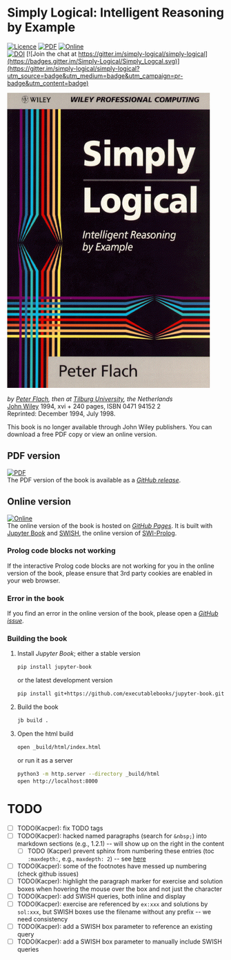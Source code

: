# Simply Logical: Intelligent Reasoning by Example #
[![Licence](https://img.shields.io/github/license/simply-logical/simply-logical.svg)](https://github.com/simply-logical/simply-logical/blob/master/LICENCE)
[![PDF](https://img.shields.io/badge/read-PDF-green.svg)](https://github.com/simply-logical/simply-logical/releases/download/v1.0/SL.pdf)
[![Online](https://img.shields.io/badge/read-online-green.svg)](https://book.simply-logical.space)  
[![DOI](https://zenodo.org/badge/DOI/10.5281/zenodo.1156977.svg)](https://doi.org/10.5281/zenodo.1156977)
[![Join the chat at https://gitter.im/simply-logical/simply-logical](https://badges.gitter.im/Simply-Logical/Simply_Logcal.svg)](https://gitter.im/simply-logical/simply-logical?utm_source=badge&utm_medium=badge&utm_campaign=pr-badge&utm_content=badge)

![Simply Logical cover](src/img/SLfront.gif "Simply Logical cover")

*by [Peter Flach](https://www.cs.bris.ac.uk/~flach/index.html), then at [Tilburg University](https://www.tilburguniversity.nl/), the Netherlands*  
[John Wiley](https://www.wiley.com/) 1994, xvi + 240 pages, ISBN 0471 94152 2  
Reprinted: December 1994, July 1998.

This book is no longer available through John Wiley publishers. You can download a free PDF copy or view an online version.

## PDF version ##
[![PDF](https://img.shields.io/badge/read-PDF-green.svg)](https://github.com/simply-logical/simply-logical/releases/download/v1.0/SL.pdf)  
The PDF version of the book is available as a [*GitHub release*](https://github.com/simply-logical/simply-logical/releases/tag/v1.0).

## Online version ##
[![Online](https://img.shields.io/badge/read-online-green.svg)](https://book.simply-logical.space)  
The online version of the book is hosted on [*GitHub Pages*](https://book.simply-logical.space).
It is built with [Jupyter Book](https://jupyterbook.org/) and [SWISH](https://swish.swi-prolog.org/), the online version of [SWI-Prolog](https://swi-prolog.org/).

### Prolog code blocks not working ###
If the interactive Prolog code blocks are not working for you in the online version of the book, please ensure that 3rd party cookies are enabled in your web browser.

### Error in the book ###
If you find an error in the online version of the book, please open a [*GitHub issue*](https://github.com/simply-logical/simply-logical/issues).

### Building the book ###
1. Install *Jupyter Book*; either a stable version
   ```bash
   pip install jupyter-book
   ```
   or the latest development version
   ```bash
   pip install git+https://github.com/executablebooks/jupyter-book.git
   ```
2. Build the book
   ```bash
   jb build .
   ```
3. Open the html build
   ```bash
   open _build/html/index.html
   ```
   or run it as a server
   ```bash
   python3 -m http.server --directory _build/html
   open http://localhost:8000
   ```

# TODO #
- [ ] TODO(Kacper): fix TODO tags
- [ ] TODO(Kacper): hacked named paragraphs (search for `&nbsp;`) into markdown sections (e.g., 1.2.1) -- will show up on the right in the content
    - [ ] TODO (Kacper) prevent sphinx from numbering these entries (toc `:maxdepth:`, e.g., `maxdepth: 2`) -- see [here](https://github.com/executablebooks/jupyter-book/blob/master/jupyter_book/toc.py)
- [ ] TODO(Kacper): some of the footnotes have messed up numbering (check github issues)
- [ ] TODO(Kacper): highlight the paragraph marker for exercise and solution boxes when hovering the mouse over the box and not just the character
- [ ] TODO(Kacper): add SWISH queries, both inline and display
- [ ] TODO(Kacper): exercise are referenced by `ex:xxx` and solutions by `sol:xxx`, but SWISH boxes use the filename without any prefix -- we need consistency
- [ ] TODO(Kacper): add a SWISH box parameter to reference an existing query
- [ ] TODO(Kacper): add a SWISH box parameter to manually include SWISH queries
